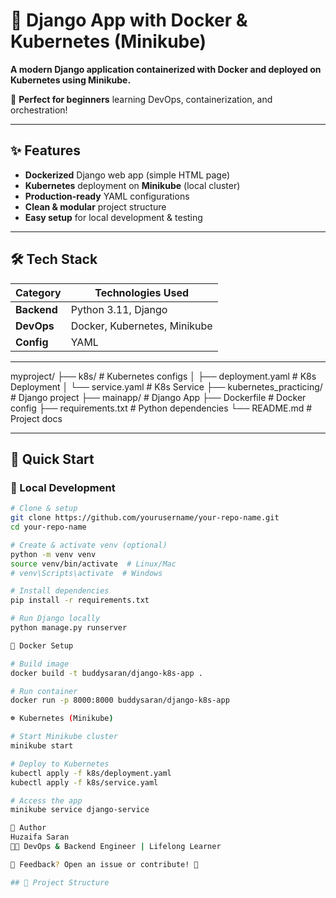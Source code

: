 # 🐳 Django App with Docker & Kubernetes (Minikube)  

**A modern Django application containerized with Docker and deployed on Kubernetes using Minikube.**  

🚀 **Perfect for beginners** learning DevOps, containerization, and orchestration!  

---

## ✨ Features  

- **Dockerized** Django web app (simple HTML page)  
- **Kubernetes** deployment on **Minikube** (local cluster)  
- **Production-ready** YAML configurations  
- **Clean & modular** project structure  
- **Easy setup** for local development & testing  

---

## 🛠️ Tech Stack  

| Category       | Technologies Used |  
|---------------|------------------|  
| **Backend**   | Python 3.11, Django |  
| **DevOps**    | Docker, Kubernetes, Minikube |  
| **Config**    | YAML |  

---
myproject/
├── k8s/ # Kubernetes configs
│ ├── deployment.yaml # K8s Deployment
│ └── service.yaml # K8s Service
├── kubernetes_practicing/ # Django project
├── mainapp/ # Django App
├── Dockerfile # Docker config
├── requirements.txt # Python dependencies
└── README.md # Project docs


---

## 🚀 Quick Start  

### 🔧 Local Development  
```bash
# Clone & setup
git clone https://github.com/yourusername/your-repo-name.git
cd your-repo-name

# Create & activate venv (optional)
python -m venv venv
source venv/bin/activate  # Linux/Mac
# venv\Scripts\activate  # Windows

# Install dependencies
pip install -r requirements.txt

# Run Django locally
python manage.py runserver

🐳 Docker Setup

# Build image
docker build -t buddysaran/django-k8s-app .

# Run container
docker run -p 8000:8000 buddysaran/django-k8s-app

☸️ Kubernetes (Minikube)

# Start Minikube cluster
minikube start

# Deploy to Kubernetes
kubectl apply -f k8s/deployment.yaml
kubectl apply -f k8s/service.yaml

# Access the app
minikube service django-service

📝 Author
Huzaifa Saran
👨‍💻 DevOps & Backend Engineer | Lifelong Learner

🔹 Feedback? Open an issue or contribute! 🚀

## 📂 Project Structure  
